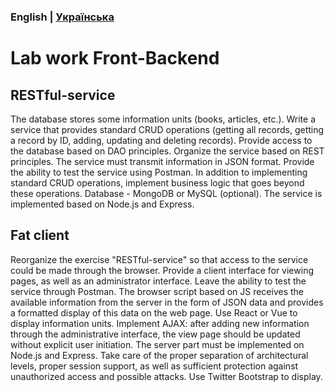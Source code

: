 ### English | [Українська](README.ua.md)

# Lab work Front-Backend

## RESTful-service

The database stores some information units (books, articles, etc.). Write a service that provides standard CRUD operations (getting all records, getting a record by ID, adding, updating and deleting records). Provide access to the database based on DAO principles.
Organize the service based on REST principles. The service must transmit information in JSON format. Provide the ability to test the service using Postman.
In addition to implementing standard CRUD operations, implement business logic that goes beyond these operations.
Database - MongoDB or MySQL (optional).
The service is implemented based on Node.js and Express.

## Fat client

Reorganize the exercise "RESTful-service" so that access to the service could be made through the browser. Provide a client interface for viewing pages, as well as an administrator interface. Leave the ability to test the service through Postman.
The browser script based on JS receives the available information from the server in the form of JSON data and provides a formatted display of this data on the web page. Use React or Vue to display information units.
Implement AJAX: after adding new information through the administrative interface, the view page should be updated without explicit user initiation.
The server part must be implemented on Node.js and Express.
Take care of the proper separation of architectural levels, proper session support, as well as sufficient protection against unauthorized access and possible attacks.
Use Twitter Bootstrap to display.
